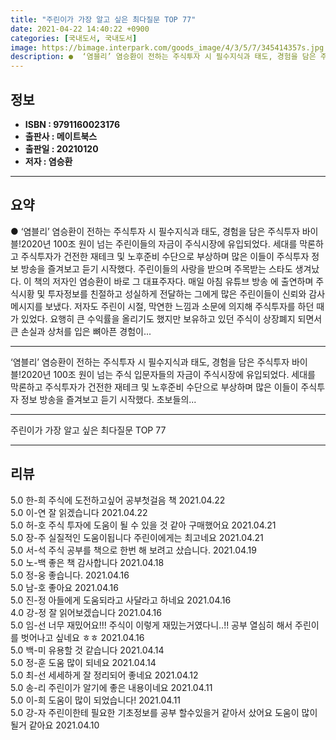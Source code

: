```yaml
---
title: "주린이가 가장 알고 싶은 최다질문 TOP 77"
date: 2021-04-22 14:40:22 +0900
categories: [국내도서, 국내도서]
image: https://bimage.interpark.com/goods_image/4/3/5/7/345414357s.jpg
description: ●  ‘염블리’ 염승환이 전하는 주식투자 시 필수지식과 태도, 경험을 담은 주식투자 바이블!2020년 100조 원이 넘는 주린이들의 자금이 주식시장에 유입되었다. 세대를 막론하고 주식투자가 건전한 재테크 및 노후준비 수단으로 부상하며 많은 이들이 주식투자 정보 방송을 즐겨보고 듣기 시작했다. 주린이들의 
---
```


## **정보**

- **ISBN : 9791160023176**
- **출판사 : 메이트북스**
- **출판일 : 20210120**
- **저자 : 염승환**

------



## **요약**

●  ‘염블리’ 염승환이 전하는 주식투자 시 필수지식과 태도, 경험을 담은 주식투자 바이블!2020년 100조 원이 넘는 주린이들의 자금이 주식시장에 유입되었다. 세대를 막론하고 주식투자가 건전한 재테크 및 노후준비 수단으로 부상하며 많은 이들이 주식투자 정보 방송을 즐겨보고 듣기 시작했다. 주린이들의 사랑을 받으며 주목받는 스타도 생겨났다. 이 책의 저자인 염승환이 바로 그 대표주자다. 매일 아침 유튜브 방송 에 출연하며 주식시황 및 투자정보를 친절하고 성실하게 전달하는 그에게 많은 주린이들이 신뢰와 감사 메시지를 보냈다. 저자도 주린이 시절, 막연한 느낌과 소문에 의지해 주식투자를 하던 때가 있었다. 요행히 큰 수익률을 올리기도 했지만 보유하고 있던 주식이 상장폐지 되면서 큰 손실과 상처를 입은 뼈아픈 경험이...

------

‘염블리’ 염승환이 전하는 주식투자 시 필수지식과 태도,
경험을 담은 주식투자 바이블!2020년 100조 원이 넘는 주식 입문자들의 자금이 주식시장에 유입되었다. 세대를 막론하고 주식투자가 건전한 재테크 및 노후준비 수단으로 부상하며 많은 이들이 주식투자 정보 방송을 즐겨보고 듣기 시작했다. 초보들의... 

------


주린이가 가장 알고 싶은 최다질문 TOP 77 

------


## **리뷰** 

5.0 한-희 주식에 도전하고싶어  공부첫걸음 책 2021.04.22 <br/>5.0 이-연 잘 읽겠습니다  2021.04.22 <br/>5.0 허-호 주식 투자에 도움이 될 수 있을 것 같아 구매했어요 2021.04.21 <br/>5.0 장-주 실질적인 도움이됩니다
주린이에게는 최고네요 2021.04.21 <br/>5.0 서-석 주식 공부를 책으로 한번 해 보려고 샀습니다. 2021.04.19 <br/>5.0 노-백 좋은 책 감사합니다  2021.04.18 <br/>5.0 정-웅 좋습니다. 2021.04.16 <br/>5.0 남-호 좋아요 2021.04.16 <br/>5.0 진-정 아들에게 도움되라고 사달라고 하네요 2021.04.16 <br/>4.0 강-정 잘 읽어보겠습니다 2021.04.16 <br/>5.0 임-선 너무 재밌어요!!! 주식이 이렇게 재밌는거였다니..!! 공부 열심히 해서 주린이를 벗어나고 싶네요 ㅎㅎ  2021.04.16 <br/>5.0 백-미 유용할 것 같습니다  2021.04.14 <br/>5.0 정-훈 도움 많이 되네요 2021.04.14 <br/>5.0 최-선 세세하게 잘 정리되어 좋네요 2021.04.12 <br/>5.0 송-리 주린이가 알기에 좋은 내용이네요 2021.04.11 <br/>5.0 이-희 도움이 많이 되었습니다! 2021.04.11 <br/>5.0 강-자 주린이한테 필요한 기초정보를 공부 할수있을거 같아서 샀어요 도움이 많이 될거 같아요 2021.04.10 <br/>